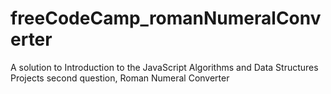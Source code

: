 # freeCodeCamp_romanNumeralConverter
A solution to Introduction to the JavaScript Algorithms and Data Structures Projects second question, Roman Numeral Converter
